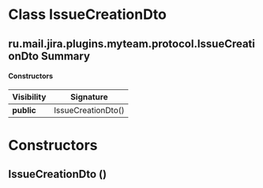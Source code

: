 Class IssueCreationDto
======================
ru.mail.jira.plugins.myteam.protocol.IssueCreationDto
Summary
-------
#### Constructors
| Visibility | Signature          |
| ---------- | ------------------ |
| **public** | IssueCreationDto() |

Constructors
============
IssueCreationDto ()
-------------------


